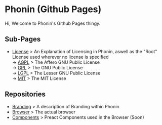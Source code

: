 # Phonin (Github Pages)

Hi, Welcome to Phonin's Github Pages thingy.

## Sub-Pages

- [License](https://phonin.github.io/license/) > An Explanation of Licensing in Phonin, aswell as the "Root" License used wherever no license is specified<br/>
  -> [AGPL](https://phonin.github.io/license/AGPL/) > The Affero GNU Public License<br/>
  -> [GPL](https://phonin.github.io/license/GPL/) > The GNU Public License<br/>
  -> [LGPL](https://phonin.github.io/license/LGPL/) > The Lesser GNU Public License<br/>
  -> [MIT](https://phonin.github.io/license/MIT/) > The MIT License<br/>

## Repositories

- [Branding](https://phonin.github.io/branding/) > A description of Branding within Phonin
- [Browser](https://phonin.github.io/browser/) > The actual browser
- [Components](https://phonin.github.io/components/) > Preact Components used in the Browser (Soon)
